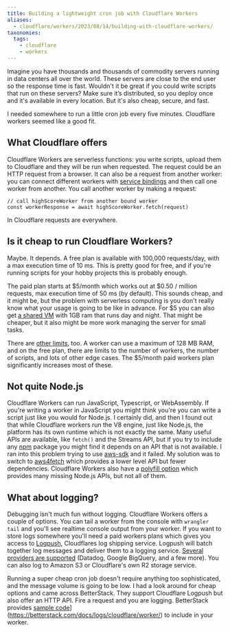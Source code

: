 ```yaml
---
title: Building a lightweight cron job with Cloudflare Workers
aliases:
  - cloudflare/workers/2023/08/14/building-with-cloudflare-workers/
taxonomies:
  tags:
    - cloudflare
    - workers
---
```


Imagine you have thousands and thousands of commodity servers running in data centers all over the world. These servers are close to the end user so the response time is fast. Wouldn't it be great if you could write scripts that run on these servers?  Make sure it’s distributed, so you deploy once and it's available in every location. But it's also cheap, secure, and fast.

I needed somewhere to run a little cron job every five minutes. Cloudflare workers seemed like a good fit.

## What Cloudflare offers

Cloudflare Workers are serverless functions: you write scripts, upload them to Cloudflare and they will be run when requested. The request could be an HTTP request from a browser. It can also be a request from another worker: you can connect different workers with [service bindings](https://developers.cloudflare.com/workers/configuration/bindings/about-service-bindings/)
and then call one worker from another. You call another worker by making a request:

```
// call highScoreWorker from another bound worker
const workerResponse = await highScoreWorker.fetch(request)
```

In Cloudflare requests are everywhere.

## Is it cheap to run Cloudflare Workers?

Maybe. It depends. A free plan is available with 100,000 requests/day, with a max execution time of 10 ms. This is pretty good for free, and if you're running scripts for your hobby projects this is probably enough.

The paid plan starts at $5/month which works out at $0.50 / million requests, max execution time of 50 ms (by default). This sounds cheap, and it might be, but the problem with serverless computing is you don't really know what your usage is going to be like in advance. For $5 you can also get [a shared VM](https://www.linode.com/pricing/#compute-shared) with 1GB ram that runs day and night. That might be cheaper, but it also might be more work managing the server for small tasks.

There are [other limits](https://developers.cloudflare.com/workers/platform/limits/#worker-limits), too.
A worker can use a maximum of 128 MB RAM, and on the free plan, there are limits to the number of workers, the number of scripts, and lots of other edge cases. The $5/month paid workers plan significantly increases most of these.

## Not quite Node.js

Cloudflare Workers can run JavaScript, Typescript, or WebAssembly. If you're writing a worker in JavaScript you might think you're you can write a script just like you would for Node.js. I certainly did, and then I found out that while Cloudflare workers run the V8 engine, just like Node.js, the platform has its own runtime which is not exactly the same. Many useful APIs are available, like `fetch()` and the Streams API, but if you try to include any [npm](https://www.npmjs.com/)
package you might find it depends on an API that is not available. I ran into this problem trying to use [aws-sdk](https://www.npmjs.com/package/aws-sdk) and it failed. My solution was to switch to [aws4fetch](https://www.npmjs.com/package/aws4fetch) which provides a lower level API but fewer dependencies. Cloudflare Workers also have a [polyfill option](https://developers.cloudflare.com/workers/wrangler/configuration/#node-compatibility)
which provides many missing Node.js APIs, but not all of them.

## What about logging?

Debugging isn't much fun without logging. Cloudflare Workers offers a couple of options.
You can tail a worker from the console with `wrangler tail` and you'll see realtime console output from your worker.
If you want to store logs somewhere you'll need a paid workers plans which gives you access to [Logpush](https://developers.cloudflare.com/logs/about/),
Cloudflares log shipping service. Logpush will batch together log messages and deliver them to a logging service. [Several providers are supported](https://developers.cloudflare.com/logs/get-started/enable-destinations/) (Datadog, Google BigQuery, and a few more).
You can also log to Amazon S3 or Cloudflare's own R2 storage service.

Running a super cheap cron job doesn't require anything too sophisticated, and the message volume is going to be low. I had a look around for cheap options and came across BetterStack. They support Cloudflare Logpush but also offer an HTTP API. Fire a request and you are logging. BetterStack provides [sample code](https://betterstack.com/docs/logs/cloudflare/worker/)](https://betterstack.com/docs/logs/cloudflare/worker/) to include in your worker.
